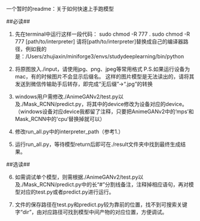一个暂时的readme：关于如何快速上手跑模型

  ##必读##
  
1. 先在terminal中运行这样一段代码：
   sudo chmod -R 777 .
   sudo chmod -R 777 [path/to/interpreter]
   请将[path/to/interpreter]替换成自己的编译器路径，例如我的是：/Users/zhujiaxin/miniforge3/envs/studydeeplearning/bin/python

2. 将原图放入./input，请使用jpg、png、jpeg等常用格式
   P.S.如果运行设备为mac，有的时候图片不会显示后缀名。
       这样的图片模型是无法读出的，请将其发送到微信传输助手后转存，即完成“无后缀”→“.jpg”的转换
   
3. windows用户需修改./AnimeGANv2/test.py以及./Mask_RCNN/predict.py，将其中的device修改为设备对应的device。
   （windows设备对应device我都留了注释，只要把AnimeGANv2中的‘mps’和Mask_RCNN中的'cpu‘替换掉就可以）

4. 修改run_all.py中的interpreter_path（参考1.）
   
5. 运行run_all.py，等待模型return后即可在./result文件夹中找到最终生成结果。

  ##选读##
  
6. 如需调试单个模型，则需根据./AnimeGANv2/test.py以及./Mask_RCNN/predict.py中的长“#”分割线备注，注释掉相应语句，再对模型对应的test.py或者predict.py进行运行。

7. 文件的保存路径在test.py和predict.py较为靠前的位置，找不到可搜索关键字“dir”，由对应路径可找到模型中间产物的对应位置，方便调试。
